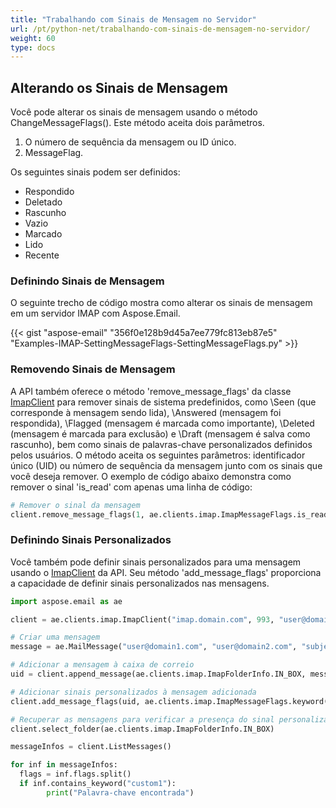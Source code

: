 ```yaml
---
title: "Trabalhando com Sinais de Mensagem no Servidor"
url: /pt/python-net/trabalhando-com-sinais-de-mensagem-no-servidor/
weight: 60
type: docs
---
```



## **Alterando os Sinais de Mensagem**
Você pode alterar os sinais de mensagem usando o método ChangeMessageFlags(). Este método aceita dois parâmetros.

1. O número de sequência da mensagem ou ID único.
1. MessageFlag.

Os seguintes sinais podem ser definidos:

- Respondido
- Deletado
- Rascunho
- Vazio
- Marcado
- Lido
- Recente
### **Definindo Sinais de Mensagem**
O seguinte trecho de código mostra como alterar os sinais de mensagem em um servidor IMAP com Aspose.Email.



{{< gist "aspose-email" "356f0e128b9d45a7ee779fc813eb87e5" "Examples-IMAP-SettingMessageFlags-SettingMessageFlags.py" >}}

### **Removendo Sinais de Mensagem**

A API também oferece o método 'remove_message_flags' da classe [ImapClient](https://reference.aspose.com/email/python-net/aspose.email.clients.imap/imapclient/#imapclient-class) para remover sinais de sistema predefinidos, como \Seen (que corresponde à mensagem sendo lida), \Answered (mensagem foi respondida), \Flagged (mensagem é marcada como importante), \Deleted (mensagem é marcada para exclusão) e \Draft (mensagem é salva como rascunho), bem como sinais de palavras-chave personalizados definidos pelos usuários. O método aceita os seguintes parâmetros: identificador único (UID) ou número de sequência da mensagem junto com os sinais que você deseja remover. O exemplo de código abaixo demonstra como remover o sinal 'is_read' com apenas uma linha de código:

```py
# Remover o sinal da mensagem
client.remove_message_flags(1, ae.clients.imap.ImapMessageFlags.is_read)
```
### **Definindo Sinais Personalizados**
Você também pode definir sinais personalizados para uma mensagem usando o [ImapClient](https://reference.aspose.com/email/python-net/aspose.email.clients.imap/imapclient/#imapclient-class) da API. Seu método 'add_message_flags' proporciona a capacidade de definir sinais personalizados nas mensagens.

```py
import aspose.email as ae

client = ae.clients.imap.ImapClient("imap.domain.com", 993, "user@domain.com", "pwd", ae.clients.SecurityOptions.SSL_IMPLICIT)

# Criar uma mensagem
message = ae.MailMessage("user@domain1.com", "user@domain2.com", "subject", "message")

# Adicionar a mensagem à caixa de correio
uid = client.append_message(ae.clients.imap.ImapFolderInfo.IN_BOX, message)

# Adicionar sinais personalizados à mensagem adicionada
client.add_message_flags(uid, ae.clients.imap.ImapMessageFlags.keyword("custom1") | ae.clients.imap.ImapMessageFlags.keyword("custom1_0"))

# Recuperar as mensagens para verificar a presença do sinal personalizado
client.select_folder(ae.clients.imap.ImapFolderInfo.IN_BOX)

messageInfos = client.ListMessages()

for inf in messageInfos:
  flags = inf.flags.split()
  if inf.contains_keyword("custom1"):
        print("Palavra-chave encontrada")
```